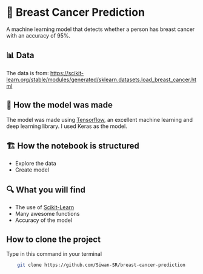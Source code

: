 # 🤧 Breast Cancer Prediction

A machine learning model that detects whether a person has breast cancer with an accuracy of 95%.

## 📊 Data

The data is from: https://scikit-learn.org/stable/modules/generated/sklearn.datasets.load_breast_cancer.html

## 🥧 How the model was made

The model was made using [Tensorflow](https://www.tensorflow.org/), an excellent machine learning and deep learning library. I used Keras as the model.

## 🏗️ How the notebook is structured

* Explore the data
* Create model

## 🔍 What you will find

* The use of [Scikit-Learn](https://www.scikit-learn.org/)
* Many awesome functions
* Accuracy of the model

## How to clone the project

Type in this command in your terminal

```bash
    git clone https://github.com/Siwan-SR/breast-cancer-prediction
    
```
